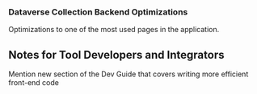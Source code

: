 ### Dataverse Collection Backend Optimizations

Optimizations to one of the most used pages in the application.

## Notes for Tool Developers and Integrators

Mention new section of the Dev Guide that covers writing more efficient front-end code